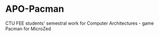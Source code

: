 # APO-Pacman
CTU FEE students' semestral work for Computer Architectures - game Pacman for MicroZed
